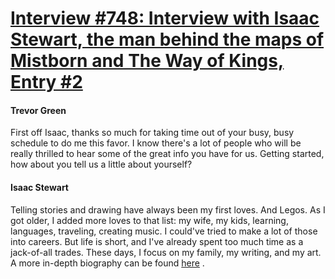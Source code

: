 # [Interview #748: Interview with Isaac Stewart, the man behind the maps of Mistborn and The Way of Kings, Entry #2](https://www.theoryland.com/intvmain.php?i=748#2)

#### Trevor Green

First off Isaac, thanks so much for taking time out of your busy, busy schedule to do me this favor. I know there's a lot of people who will be really thrilled to hear some of the great info you have for us. Getting started, how about you tell us a little about yourself?

#### Isaac Stewart

Telling stories and drawing have always been my first loves. And Legos. As I got older, I added more loves to that list: my wife, my kids, learning, languages, traveling, creating music. I could've tried to make a lot of those into careers. But life is short, and I've already spent too much time as a jack-of-all trades. These days, I focus on my family, my writing, and my art. A more in-depth biography can be found
[here](http://www.isaacstewart.com/about/)
.

